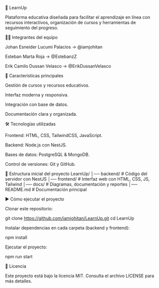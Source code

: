 📘 LearnUp

Plataforma educativa diseñada para facilitar el aprendizaje en línea con recursos interactivos, organización de cursos y herramientas de seguimiento del progreso.

👨‍💻 Integrantes del equipo

Johan Esneider Lucumi Palacios → @iamjohitan

Esteban Marta Roja → @EstebanzZ

Erik Camilo Dussan Velasco → @ErikDussanVelasco

🚀 Características principales

Gestión de cursos y recursos educativos.

Interfaz moderna y responsiva.

Integración con base de datos.

Documentación clara y organizada.

🛠 Tecnologías utilizadas

Frontend: HTML, CSS, TailwindCSS, JavaScript.

Backend: Node.js con NestJS.

Bases de datos: PostgreSQL & MongoDB.

Control de versiones: Git y GitHub.

📂 Estructura inicial del proyecto
LearnUp/
│── backend/    # Código del servidor con NestJS
│── frontend/   # Interfaz web con HTML, CSS, JS, Tailwind
│── docs/       # Diagramas, documentación y reportes
│── README.md   # Documentación principal

▶️ Cómo ejecutar el proyecto

Clonar este repositorio:

git clone https://github.com/iamjohitan/LearnUp.git
cd LearnUp


Instalar dependencias en cada carpeta (backend y frontend):

npm install


Ejecutar el proyecto:

npm run start

📄 Licencia

Este proyecto está bajo la licencia MIT. Consulta el archivo LICENSE para más detalles.
